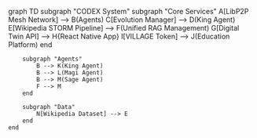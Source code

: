 graph TD
    subgraph "CODEX System"
        subgraph "Core Services"
            A[LibP2P Mesh Network] --> B(Agents)
            C[Evolution Manager] --> D(King Agent)
            E[Wikipedia STORM Pipeline] --> F(Unified RAG Management)
            G[Digital Twin API] --> H{React Native App}
            I[VILLAGE Token] --> J(Education Platform)
        end

        subgraph "Agents"
            B --> K(King Agent)
            B --> L(Magi Agent)
            B --> M(Sage Agent)
            F --> M
        end

        subgraph "Data"
            N[Wikipedia Dataset] --> E
        end
    end